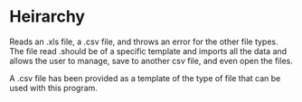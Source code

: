 # Heirarchy
Reads an .xls file, a .csv file, and throws an error for the other file types. The file read .should be of a specific template and imports all the data and allows the user to manage, save to another csv file, and even open the files. 

A .csv file has been provided as a template of the type of file that can be used with this program.
